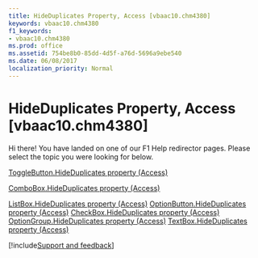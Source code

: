 ```yaml
---
title: HideDuplicates Property, Access [vbaac10.chm4380]
keywords: vbaac10.chm4380
f1_keywords:
- vbaac10.chm4380
ms.prod: office
ms.assetid: 754be8b0-85dd-4d5f-a76d-5696a9ebe540
ms.date: 06/08/2017
localization_priority: Normal
---
```



# HideDuplicates Property, Access [vbaac10.chm4380]

Hi there! You have landed on one of our F1 Help redirector pages. Please select the topic you were looking for below.

[ToggleButton.HideDuplicates property (Access)](https://msdn.microsoft.com/library/3bcd4798-81fa-0cfb-4dd4-1ed9150dbb3a%28Office.15%29.aspx)

[ComboBox.HideDuplicates property (Access)](https://msdn.microsoft.com/library/79b64a87-d98e-76a1-e3c7-57796cb1c173%28Office.15%29.aspx)

[ListBox.HideDuplicates property (Access)](https://msdn.microsoft.com/library/a67c6d19-3064-9909-1242-a764b8732cde%28Office.15%29.aspx)
[OptionButton.HideDuplicates property (Access)](https://msdn.microsoft.com/library/c42a89b0-2fff-e56e-0621-c2d9b6e7fc4d%28Office.15%29.aspx)
[CheckBox.HideDuplicates property (Access)](https://msdn.microsoft.com/library/60f024b3-113f-4509-6556-cc51ad656c85%28Office.15%29.aspx)
[OptionGroup.HideDuplicates property (Access)](https://msdn.microsoft.com/library/d9b17b9f-1eef-eda2-674b-cc7c7b1b5c5a%28Office.15%29.aspx)
[TextBox.HideDuplicates property (Access)](https://msdn.microsoft.com/library/a625d232-07d8-23d9-a28a-d01c70aa3a95%28Office.15%29.aspx)

[!include[Support and feedback](~/includes/feedback-boilerplate.md)]